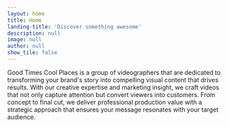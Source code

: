 ```yaml
---
layout: home
title: Home
landing-title: 'Discover something awesome'
description: null
image: null
author: null
show_tile: false
---
```


Good Times Cool Places is a group of videographers that are dedicated to transforming your brand's story into compelling visual content that drives results. With our creative expertise and marketing insight, we craft videos that not only capture attention but convert viewers into customers. From concept to final cut, we deliver professional production value with a strategic approach that ensures your message resonates with your target audience.

